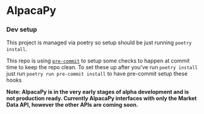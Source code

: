 # AlpacaPy

### Dev setup

This project is managed via poetry so setup should be just running `poetry install`.

This repo is using [`pre-commit`](https://pre-commit.com/) to setup some checks to happen at commit time
to keep the repo clean. To set these up after you've run `poetry install` just run `poetry run pre-commit
install` to have pre-commit setup these hooks


**Note: AlpacaPy is in the very early stages of alpha development and is not production ready. Currently AlpacaPy interfaces with only the Market Data API, however the other APIs are coming soon.**


